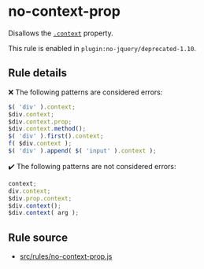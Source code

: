 # no-context-prop

Disallows the [`.context`](https://api.jquery.com/context/) property.

This rule is enabled in `plugin:no-jquery/deprecated-1.10`.

## Rule details

❌ The following patterns are considered errors:
```js
$( 'div' ).context;
$div.context;
$div.context.prop;
$div.context.method();
$( 'div' ).first().context;
f( $div.context );
$( 'div' ).append( $( 'input' ).context );
```

✔️ The following patterns are not considered errors:
```js
context;
div.context;
$div.prop.context;
$div.context();
$div.context( arg );
```

## Rule source

* [src/rules/no-context-prop.js](/src/rules/no-context-prop.js)
